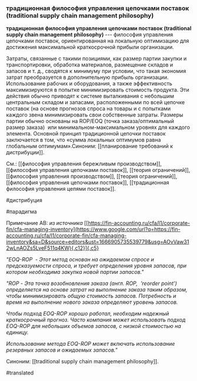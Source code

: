 ### традиционная философия управления цепочками поставок (traditional supply chain management philosophy)

**традиционная философия управления цепочками поставок (traditional supply chain management philosophy)** --- философия управления цепочками поставок, ориентированная на локальную оптимизацию для достижения максимальной краткосрочной прибыли организации.

Затраты, связанные с такими позициями, как размер партии закупки и транспортировки, обработка материалов, размещение складов и запасов и т. д., сводятся к минимуму при условии, что такая экономия затрат преобразуется в дополнительную прибыль организации. Использование рабочих и оборудования, а также эффективность максимизируются в попытке минимизировать стоимость продукта. Эти действия обычно приводят к системе выталкивания с небольшим центральным складом и запасами, расположенными по всей цепочке поставок (на основе прогнозов спроса на товары и с попытками каждого звена минимизировать свои собственные затраты. Размеры партии обычно основаны на ROP/EOQ (точка заказа/оптимальный размер заказа)  или минимальном-максимальном уровнях для каждого элемента. Основной принцип традиционной цепочки поставок заключается в том, что «сумма локальных оптимумов равна глобальным оптимумам».Синоним: [[планирование требований к дистрибуции]].

См.: [[философия управления бережливым производством]], [[философия управления цепочками поставок]], [[теория ограничений]], [[философия управления производством]], [[теория ограничений]], [[философия управления цепочками поставок]], [[традиционная философия управления цепями поставок]].

#дистрибуция

#парадигма

Примечание АВ: *из источника* [[https://fin-accounting.ru/cfa/l1/corporate-fin/cfa-managing-inventory](https://www.google.com/url?q=https://fin-accounting.ru/cfa/l1/corporate-fin/cfa-managing-inventory&sa=D&source=editors&ust=1666905735539779&usg=AOvVaw312wLnAOZs5LveF511q4KW){.c12}]{.c5}

*"EOQ-ROP  - Этот метод основан на ожидаемом спросе и предсказуемости спроса, и требует определения уровня запасов, при котором необходима закупка новой партии запасов."*

*"ROP - Эта точка возобновления заказа (англ. ROP,  \'reorder point\') определяется на основе затрат на выполнение заказа таким образом, чтобы минимизировать общую стоимость запасов. Потребность и время на выполнение нового заказа определяют уровень запасов.*

*Чтобы подход EOQ-ROP хорошо работал, необходим надежный краткосрочный прогноз. Часто компания может использовать подход EOQ-ROP для небольших объемов запасов, с низкой стоимостью на единицу.*

*Использование метода EOQ-ROP может включать использование резервных запасов и ожидаемых запасов."*

Синоним: [[traditional supply chain management philosophy]].

#translated
